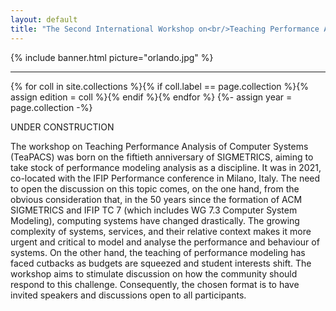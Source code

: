 ```yaml
---
layout: default
title: "The Second International Workshop on<br/>Teaching Performance Analysis of Computer Systems"
---
```


{% include banner.html picture="orlando.jpg" %}<!-- @IGNORE PREVIOUS: link -->

---

{% for coll in site.collections %}{% if coll.label == page.collection %}{% assign edition = coll %}{% endif %}{% endfor %}
{%- assign year = page.collection -%}

UNDER CONSTRUCTION

The workshop on Teaching Performance Analysis of Computer Systems (TeaPACS) was born on the fiftieth anniversary of SIGMETRICS, aiming to take stock of performance modeling analysis as a discipline. It was in 2021, co-located with the IFIP Performance conference in Milano, Italy.
The need to open the discussion on this topic comes, on the one hand, from the obvious consideration that, in the 50 years since the formation of ACM SIGMETRICS and IFIP TC 7 (which includes WG 7.3 Computer System Modeling), computing systems have changed drastically. The growing complexity of systems, services, and their relative context makes it more urgent and critical to model and analyse the performance and behaviour of systems. On the other hand, the teaching of performance modeling has faced cutbacks as budgets are squeezed and student interests shift.
The workshop aims to stimulate discussion on how the community should respond to this challenge. Consequently, the chosen format is to have invited speakers and discussions open to all participants.
